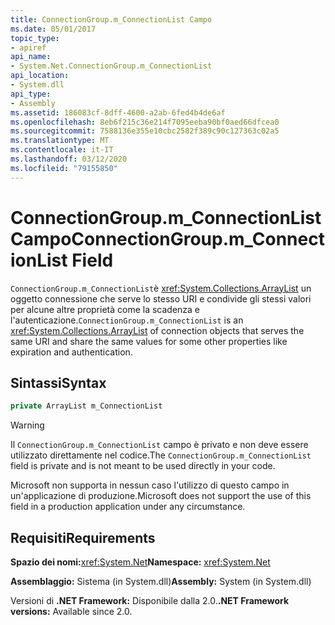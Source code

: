 ```yaml
---
title: ConnectionGroup.m_ConnectionList Campo
ms.date: 05/01/2017
topic_type:
- apiref
api_name:
- System.Net.ConnectionGroup.m_ConnectionList
api_location:
- System.dll
api_type:
- Assembly
ms.assetid: 186083cf-8dff-4600-a2ab-6fed4b4de6af
ms.openlocfilehash: 8eb6f215c36e214f7095eeba90bf0aed66dfcea0
ms.sourcegitcommit: 7588136e355e10cbc2582f389c90c127363c02a5
ms.translationtype: MT
ms.contentlocale: it-IT
ms.lasthandoff: 03/12/2020
ms.locfileid: "79155850"
---
```

# <a name="connectiongroupm_connectionlist-field"></a><span data-ttu-id="7cab0-102">ConnectionGroup.m\_ConnectionList Campo</span><span class="sxs-lookup"><span data-stu-id="7cab0-102">ConnectionGroup.m\_ConnectionList Field</span></span>

<span data-ttu-id="7cab0-103">`ConnectionGroup.m_ConnectionList`è <xref:System.Collections.ArrayList> un oggetto connessione che serve lo stesso URI e condivide gli stessi valori per alcune altre proprietà come la scadenza e l'autenticazione.</span><span class="sxs-lookup"><span data-stu-id="7cab0-103">`ConnectionGroup.m_ConnectionList` is an <xref:System.Collections.ArrayList> of connection objects that serves the same URI and share the same values for some other properties like expiration and authentication.</span></span>

## <a name="syntax"></a><span data-ttu-id="7cab0-104">Sintassi</span><span class="sxs-lookup"><span data-stu-id="7cab0-104">Syntax</span></span>
  
```csharp  
private ArrayList m_ConnectionList
```

> [!WARNING]
> <span data-ttu-id="7cab0-105">Il `ConnectionGroup.m_ConnectionList` campo è privato e non deve essere utilizzato direttamente nel codice.</span><span class="sxs-lookup"><span data-stu-id="7cab0-105">The `ConnectionGroup.m_ConnectionList` field is private and is not meant to be used directly in your code.</span></span>
>
> <span data-ttu-id="7cab0-106">Microsoft non supporta in nessun caso l'utilizzo di questo campo in un'applicazione di produzione.</span><span class="sxs-lookup"><span data-stu-id="7cab0-106">Microsoft does not support the use of this field in a production application under any circumstance.</span></span>

## <a name="requirements"></a><span data-ttu-id="7cab0-107">Requisiti</span><span class="sxs-lookup"><span data-stu-id="7cab0-107">Requirements</span></span>

<span data-ttu-id="7cab0-108">**Spazio dei nomi:**<xref:System.Net></span><span class="sxs-lookup"><span data-stu-id="7cab0-108">**Namespace:** <xref:System.Net></span></span>

<span data-ttu-id="7cab0-109">**Assemblaggio:** Sistema (in System.dll)</span><span class="sxs-lookup"><span data-stu-id="7cab0-109">**Assembly:** System (in System.dll)</span></span>

<span data-ttu-id="7cab0-110">Versioni di **.NET Framework:** Disponibile dalla 2.0.</span><span class="sxs-lookup"><span data-stu-id="7cab0-110">**.NET Framework versions:** Available since 2.0.</span></span>
